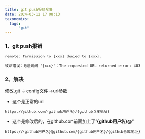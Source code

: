 ```yaml
---
title: git push报错解决
date: 2024-03-12 17:08:13
taxonomies:
  tags:
    - "git"
---
```


### 1、git push报错
```
remote: Permission to {xxx} denied to {xxx}.

致命错误：无法访问 '{xxx}'：The requested URL returned error: 403
```

### 2、解决
修改.git -> config文件 ->url参数

- 这个是正常的url
```
https://github.com/{github用户名}/{github仓库地址}
```
- 这个是修改后的，在github.com前面加上了”**{github用户名}@**“
```
https://{github用户名}@github.com/{github用户名}/{github仓库地址}
```
